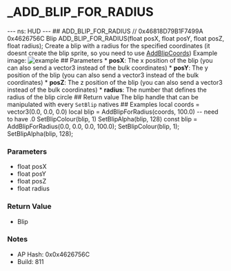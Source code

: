 # _ADD_BLIP_FOR_RADIUS

--- ns: HUD --- ## ADD_BLIP_FOR_RADIUS  // 0x46818D79B1F7499A 0x4626756C Blip ADD_BLIP_FOR_RADIUS(float posX, float posY, float posZ, float radius); Create a blip with a radius for the specified coordinates (it doesnt create the blip sprite, so you need to use [AddBlipCoords](#_0xC6F43D0E))  Example image: ![example](https://i.imgur.com/9hQl3DB.png)  ## Parameters * **posX**: The x position of the blip (you can also send a vector3 instead of the bulk coordinates) * **posY**: The y position of the blip (you can also send a vector3 instead of the bulk coordinates) * **posZ**: The z position of the blip (you can also send a vector3 instead of the bulk coordinates) * **radius**: The number that defines the radius of the blip circle  ## Return value The blip handle that can be manipulated with every `SetBlip` natives   ## Examples local coords = vector3(0.0, 0.0, 0.0)  local blip = AddBlipForRadius(coords, 100.0) -- need to have .0 SetBlipColour(blip, 1) SetBlipAlpha(blip, 128)  const blip = AddBlipForRadius(0.0, 0.0, 0.0, 100.0); SetBlipColour(blip, 1); SetBlipAlpha(blip, 128);

### Parameters
* float posX
* float posY
* float posZ
* float radius

### Return Value
* Blip

### Notes
* AP Hash: 0x0x4626756C
* Build: 811

